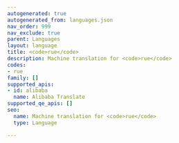 ```yaml
---
autogenerated: true
autogenerated_from: languages.json
nav_order: 999
nav_exclude: true
parent: Languages
layout: language
title: <code>rue</code>
description: Machine translation for <code>rue</code>
codes:
- rue
family: []
supported_apis:
- id: alibaba
  name: Alibaba Translate
supported_qe_apis: []
seo:
  name: Machine translation for <code>rue</code>
  type: Language

---
```


